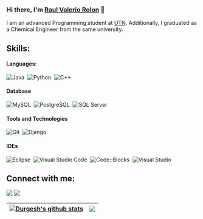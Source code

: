 ### Hi there, I'm [Raul Valerio Rolon](https://raul-valerio.github.io/porfolio.rvr/) 👋

I am an advanced Programming student at [UTN](https://utn.edu.ar/es/). Additionally, I graduated as a Chemical Engineer from the same university.

## Skills:

#### Languages:

![Java](https://img.shields.io/badge/Java-ED8B00?style=for-the-badge&logo=openjdk&logoColor=white)&nbsp;
![Python](https://img.shields.io/badge/Python-3776AB?style=for-the-badge&logo=python&logoColor=white)&nbsp;
![C++](https://img.shields.io/badge/C++-00599C?style=for-the-badge&logo=cplusplus&logoColor=white)&nbsp;


#### Database

![MySQL](https://img.shields.io/badge/MySQL-D3D3D3?style=for-the-badge&logo=mysql&logoColor=black)&nbsp;
![PostgreSQL](https://img.shields.io/badge/PostgreSQL-316192?style=for-the-badge&logo=postgresql&logoColor=white)&nbsp;
![SQL Server](https://img.shields.io/badge/SQL%20Server-CC2927?style=for-the-badge&logo=microsoft-sql-server&logoColor=white)&nbsp;

#### Tools and Technologies

<!-- !![Linux](https://img.shields.io/badge/Linux-FCC624?style=for-the-badge&logo=linux&logoColor=black)&nbsp;-->
![Git](https://img.shields.io/badge/GIT-E44C30?style=for-the-badge&logo=git&logoColor=white)&nbsp;
![Django](https://img.shields.io/badge/Django-092E20?style=for-the-badge&logo=django&logoColor=white)&nbsp;
<!-- ![AWS](https://img.shields.io/badge/Amazon_AWS-232F3E?style=flat&logo=amazon-aws&logoColor=white)&nbsp;
![Google Cloud](https://img.shields.io/badge/Google_Cloud-4285F4?style=flat&logo=google-cloud&logoColor=white)&nbsp; -->



#### IDEs

![Eclipse](https://img.shields.io/badge/Eclipse-FE7A16.svg?style=for-the-badge&logo=Eclipse&logoColor=white)&nbsp;
![Visual Studio Code](https://img.shields.io/badge/Visual%20Studio%20Code-0078d7.svg?style=for-the-badge&logo=visual-studio-code&logoColor=white)&nbsp;
![Code::Blocks](https://img.shields.io/badge/Code%3A%3ABlocks-004B87?style=for-the-badge&logo=codeblocks&logoColor=white)&nbsp;
![Visual Studio](https://img.shields.io/badge/Visual%20Studio-5C2D91?style=for-the-badge&logo=visualstudio&logoColor=white)&nbsp;

## Connect with me:

<p align = "center">

[<img src ="https://img.shields.io/badge/website-%23.svg?&style=for-the-badge&logo=www&logoColor=white%22&color=black">](https://raul-valerio.github.io/porfolio.rvr/)
[<img src="https://img.shields.io/badge/linkedin-%2312100E.svg?&style=for-the-badge&logo=linkedin&logoColor=white&color=black" />](https://www.linkedin.com/in/raulvaleriorolon/)
</p>

| <a href="https://github.com/raul-valerio/github-readme-stats"><img align="center" src="https://github-readme-stats.vercel.app/api?username=raul-valerio&show_icons=true&include_all_commits=true&theme=buefy&hide_border=true" alt="Durgesh's github stats" /></a> | <a href="https://github.com/raul-valerio/github-readme-stats"><img align="center" src="https://github-readme-stats.vercel.app/api/top-langs/?username=raul-valerio&layout=compact&theme=buefy&hide_border=true" /></a> |
| ------------- | ----------
